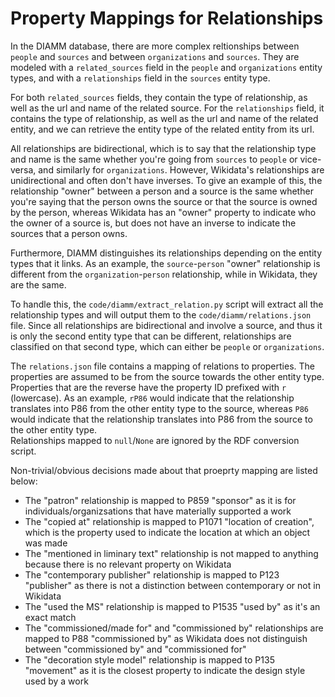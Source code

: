 # Property Mappings for Relationships

In the DIAMM database, there are more complex reltionships between `people` and `sources` and between `organizations` and `sources`. They are modeled with a `related_sources` field in the `people` and `organizations` entity types, and with a `relationships` field in the `sources` entity type.

For both `related_sources` fields, they contain the type of relationship, as well as the url and name of the related source. For the `relationships` field, it contains the type of relationship, as well as the url and name of the related entity, and we can retrieve the entity type of the related entity from its url.

All relationships are bidirectional, which is to say that the relationship type and name is the same whether you're going from `sources` to `people` or vice-versa, and similarly for `organizations`. However, Wikidata's relationships are unidirectional and often don't have inverses. To give an example of this, the relationship "owner" between a person and a source is the same whether you're saying that the person owns the source or that the source is owned by the person, whereas Wikidata has an "owner" property to indicate who the owner of a source is, but does not have an inverse to indicate the sources that a person owns.

Furthermore, DIAMM distinguishes its relationships depending on the entity types that it links. As an example, the `source`-`person` "owner" relationship is different from the `organization`-`person` relationship, while in Wikidata, they are the same.

To handle this, the `code/diamm/extract_relation.py` script will extract all the relationship types and will output them to the `code/diamm/relations.json` file. Since all relationships are bidirectional and involve a source, and thus it is only the second entity type that can be different, relationships are classified on that second type, which can either be `people` or `organizations`.

The `relations.json` file contains a mapping of relations to properties. The properties are assumed to be from the source towards the other entity type. Properties that are the reverse have the property ID prefixed with `r` (lowercase). As an example, `rP86` would indicate that the relationship translates into P86 from the other entity type to the source, whereas `P86` would indicate that the relationship translates into P86 from the source to the other entity type.  
Relationships mapped to `null`/`None` are ignored by the RDF conversion script.

Non-trivial/obvious decisions made about that proeprty mapping are listed below:

- The "patron" relationship is mapped to P859 "sponsor" as it is for individuals/organizsations that have materially supported a work
- The "copied at" relationship is mapped to P1071 "location of creation", which is the property used to indicate the location at which an object was made
- The "mentioned in liminary text" relationship is not mapped to anything because there is no relevant property on Wikidata
- The "contemporary publisher" relationship is mapped to P123 "publisher" as there is not a distinction between contemporary or not in Wikidata
- The "used the MS" relationship is mapped to P1535 "used by" as it's an exact match
- The "commissioned/made for" and "commissioned by" relationships are mapped to P88 "commissioned by" as Wikidata does not distinguish between "commissioned by" and "commissioned for"
- The "decoration style model" relationship is mapped to P135 "movement" as it is the closest property to indicate the design style used by a work
